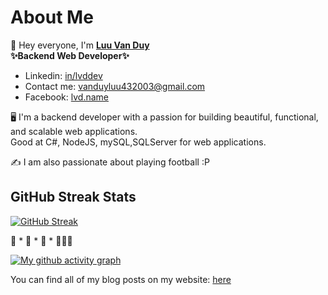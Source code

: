 # About Me

👋 Hey everyone, I'm <b>[Luu Van Duy](https://bento.me/luuvanduy?fbclid=IwAR2FZTTalL6IzP9gGvwba8WuyXuZja1yx3A-l7-byhu_abN1WAjq8fI6FLo)</b> <br>
<b>✨Backend Web Developer✨</b>
- Linkedin: [in/lvddev](https://www.linkedin.com/in/lvddev/) 
- Contact me: vanduyluu432003@gmail.com
- Facebook: [lvd.name](https://www.facebook.com/lvd.name/)

🖥️ I'm a backend developer with a passion for building beautiful, functional, and scalable web applications. <br>
 Good at C#, NodeJS, mySQL,SQLServer for web applications.

✍️ I am also passionate about playing football :P




## GitHub Streak Stats

[![GitHub Streak](https://github-readme-streak-stats.herokuapp.com?user=DuyMadridista&theme=merko&border_radius=10)](https://git.io/streak-stats) 

🚀 * 🚀 * 🚀 * 👩🏻‍🚀

[![My github activity graph](https://github-readme-activity-graph.vercel.app/graph?username=DuyMadridista&theme=dracula)](https://github.com/ashutosh00710/github-readme-activity-graph)




You can find all of my blog posts on my website: [here](https://bento.me/luuvanduy?fbclid=IwAR2FZTTalL6IzP9gGvwba8WuyXuZja1yx3A-l7-byhu_abN1WAjq8fI6FLo)
